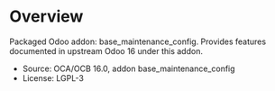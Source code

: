 # Overview

Packaged Odoo addon: base_maintenance_config. Provides features documented in upstream Odoo 16 under this addon.

- Source: OCA/OCB 16.0, addon base_maintenance_config
- License: LGPL-3
